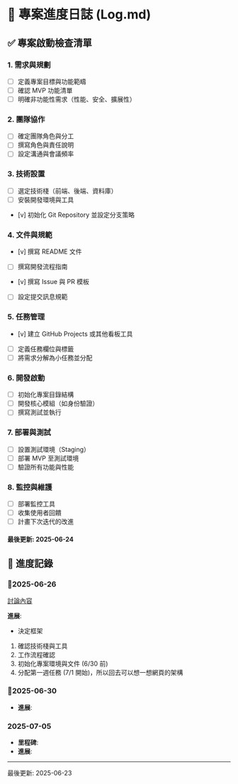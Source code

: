# 📝 專案進度日誌 (Log.md)

## ✅ 專案啟動檢查清單

### 1. 需求與規劃

- [ ] 定義專案目標與功能範疇
- [ ] 確認 MVP 功能清單
- [ ] 明確非功能性需求（性能、安全、擴展性）

### 2. 團隊協作

- [ ] 確定團隊角色與分工
- [ ] 撰寫角色與責任說明
- [ ] 設定溝通與會議頻率

### 3. 技術設置

- [ ] 選定技術棧（前端、後端、資料庫）
- [ ] 安裝開發環境與工具
- [v] 初始化 Git Repository 並設定分支策略

### 4. 文件與規範

- [v] 撰寫 README 文件
- [ ] 撰寫開發流程指南
- [v] 撰寫 Issue 與 PR 模板
- [ ] 設定提交訊息規範

### 5. 任務管理

- [v] 建立 GitHub Projects 或其他看板工具
- [ ] 定義任務欄位與標籤
- [ ] 將需求分解為小任務並分配

### 6. 開發啟動

- [ ] 初始化專案目錄結構
- [ ] 開發核心模組（如身份驗證）
- [ ] 撰寫測試並執行

### 7. 部署與測試

- [ ] 設置測試環境（Staging）
- [ ] 部署 MVP 至測試環境
- [ ] 驗證所有功能與性能

### 8. 監控與維護

- [ ] 部署監控工具
- [ ] 收集使用者回饋
- [ ] 計畫下次迭代的改進

#### 最後更新: 2025-06-24

## 📅 進度記錄

### 🔴2025-06-26

[討論內容](2025_06_26.md)

**進展**:

- 決定框架

1. 確認技術棧與工具
2. 工作流程確認
3. 初始化專案環境與文件 (6/30 前)
4. 分配第一週任務 (7/1 開始)，所以回去可以想一想網頁的架構

### 🔴2025-06-30

- **進展**:

### 2025-07-05

- **里程碑**:
- **進展**:

---

最後更新: 2025-06-23
